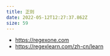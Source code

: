 ```yaml
---
title: 正则
date: 2022-05-12T12:27:37.862Z
size: 59
---
```

- https://regexone.com
- https://regexlearn.com/zh-cn/learn
